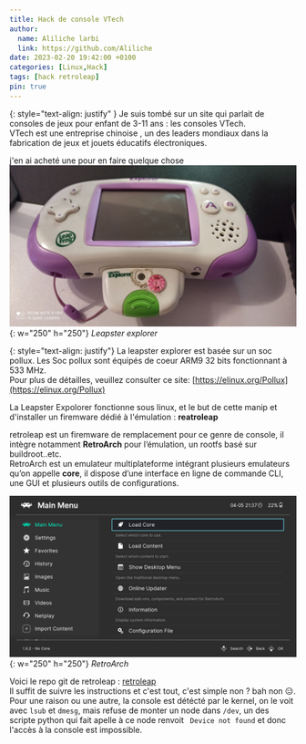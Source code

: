 ```yaml
---
title: Hack de console VTech
author:
  name: Aliliche larbi
  link: https://github.com/Aliliche
date: 2023-02-20 19:42:00 +0100
categories: [Linux,Hack]
tags: [hack retroleap]
pin: true
---
```



{: style="text-align: justify" }
Je suis tombé sur un site qui parlait de consoles de jeux pour enfant de 3-11 ans : les consoles VTech.  
VTech est une entreprise  chinoise , un des leaders mondiaux dans la fabrication de jeux et jouets éducatifs électroniques.  



j'en ai acheté une pour en faire quelque chose  
![VTech Leapster explorer](/assets/img/generic/leapster.jpg){: w="250" h="250"}
*Leapster explorer*

{: style="text-align: justify"}
La leapster explorer  est  basée  sur un soc pollux.
Les Soc pollux sont équipés de coeur ARM9 32 bits fonctionnant à 533 MHz.  
Pour  plus de détailles, veuillez consulter ce site: [https://elinux.org/Pollux](https://elinux.org/Pollux)

La Leapster Expolorer fonctionne sous linux, et le but de cette manip et d'installer un firemware dédié à l'émulation : __reatroleap__

retroleap est un firemware de remplacement pour ce genre de console, il intègre notamment  __RetroArch__ pour l’émulation, un rootfs basé sur buildroot..etc.  
RetroArch est un emulateur multiplateforme intégrant plusieurs emulateurs qu’on appelle __core__, il dispose d’une interface en ligne de commande CLI, une GUI et plusieurs outils de configurations.   

![RetroArch](/assets/img/generic/retroarch.png){: w="250" h="250"}
*RetroArch*


Voici le repo git de retroleap : [retroleap](https://github.com/mac2612/retroleap)  
Il suffit de suivre les instructions et c'est tout, c'est simple non ?  bah non 😑.   
Pour une raison ou une autre, la console est détécté par le kernel, on le voit avec `lsub` et `dmesg`, mais refuse de monter un node dans `/dev`,
un des scripte python qui fait apelle à ce node renvoit ` Device not found` et donc l'accès à la console est 
impossible. 



